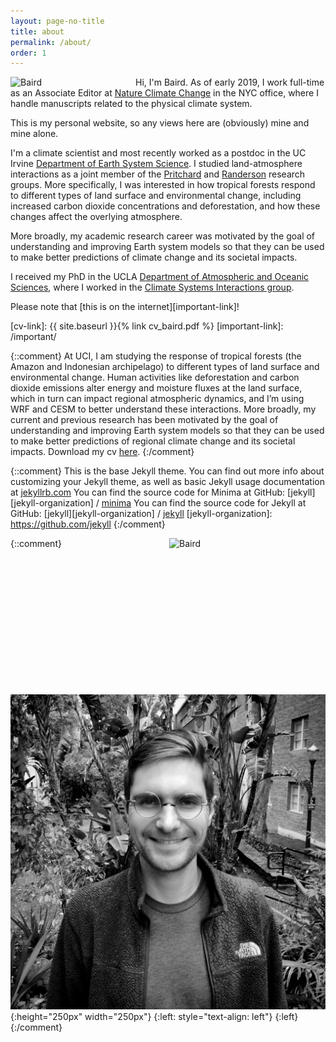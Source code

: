 ```yaml
---
layout: page-no-title
title: about
permalink: /about/
order: 1
---
```


<img class="img-pad-right" align="left" src="https://bairdlangenbrunner.github.io/website_photo_bw.jpg" alt="Baird" width="200px">  Hi, I'm Baird. As of early 2019, I work full-time as an Associate Editor at [Nature Climate Change](https://www.nature.com/nclimate/) in the NYC office, where I handle manuscripts related to the physical climate system.

This is my personal website, so any views here are (obviously) mine and mine alone.

<!--:earth_africa: :earth_americas: :earth_asia:-->

I'm a climate scientist and most recently worked as a postdoc in the UC Irvine [Department of Earth System Science](https://www.ess.uci.edu/). I studied land-atmosphere interactions as a joint member of the [Pritchard](http://sites.uci.edu/pritchard/) and [Randerson](http://sites.uci.edu/randersonlab/) research groups.  More specifically, I was interested in how tropical forests respond to different types of land surface and environmental change, including increased carbon dioxide concentrations and deforestation, and how these changes affect the overlying atmosphere.

More broadly, my academic research career was motivated by the goal of understanding and improving Earth system models so that they can be used to make better predictions of climate change and its societal impacts.

I received my PhD in the UCLA [Department of Atmospheric and Oceanic Sciences](https://www.atmos.ucla.edu/), where I worked in the [Climate Systems Interactions group](http://research.atmos.ucla.edu/csi/).

<!--You can download my cv [here][cv-link].-->

Please note that [this is on the internet][important-link]!

[cv-link]:  {{ site.baseurl }}{% link cv_baird.pdf %}
[important-link]: /important/


{::comment}
At UCI, I am studying the response of tropical forests (the Amazon and Indonesian archipelago) to different types of land surface and environmental change. Human activities like deforestation and carbon dioxide emissions alter energy and moisture fluxes at the land surface, which in turn can impact regional atmospheric dynamics, and I’m using WRF and CESM to better understand these interactions. More broadly, my current and previous research has been motivated by the goal of understanding and improving Earth system models so that they can be used to make better predictions of regional climate change and its societal impacts.
Download my cv [here](./cv_baird.pdf).
{:/comment}

{::comment}
This is the base Jekyll theme. You can find out more info about customizing your Jekyll theme, as well as basic Jekyll usage documentation at [jekyllrb.com](https://jekyllrb.com/)
You can find the source code for Minima at GitHub:
[jekyll][jekyll-organization] /
[minima](https://github.com/jekyll/minima)
You can find the source code for Jekyll at GitHub:
[jekyll][jekyll-organization] /
[jekyll](https://github.com/jekyll/jekyll)
[jekyll-organization]: https://github.com/jekyll
{:/comment}

{::comment}
<img align="right" src="https://github.com/bairdlangenbrunner/bairdlangenbrunner.github.io/website_photo_bw.jpg" alt="Baird" height="250px" width="250px">
![photo](./website_photo_bw.jpg){:height="250px" width="250px"}
{:left: style="text-align: left"}
{:left}
{:/comment}
